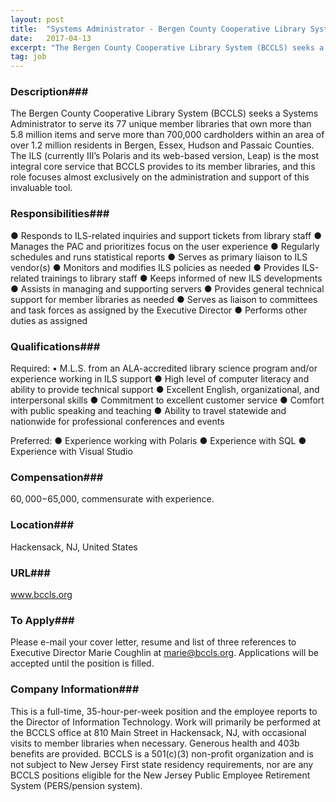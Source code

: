 ```yaml
---
layout: post
title:  "Systems Administrator - Bergen County Cooperative Library System (BCCLS)"
date:   2017-04-13
excerpt: "The Bergen County Cooperative Library System (BCCLS) seeks a Systems Administrator to serve its 77 unique member libraries that own more than 5.8 million items and serve more than 700,000 cardholders within an area of over 1.2 million residents in Bergen, Essex, Hudson and Passaic Counties. The ILS (currently III’s..."
tag: job
---
```


### Description###

The Bergen County Cooperative Library System (BCCLS) seeks a Systems Administrator to serve its 77 unique member libraries that own more than 5.8 million items and serve more than 700,000 cardholders within an area of over 1.2 million residents in Bergen, Essex, Hudson and Passaic Counties. The ILS (currently III’s Polaris and its web-based version, Leap) is the most integral core service that BCCLS provides to its member libraries, and this role focuses almost exclusively on the administration and support of this invaluable tool.


### Responsibilities###

●	Responds to ILS-related inquiries and support tickets from library staff
●	Manages the PAC and prioritizes focus on the user experience
●	Regularly schedules and runs statistical reports
●	Serves as primary liaison to ILS vendor(s)
●	Monitors and modifies ILS policies as needed
●	Provides ILS-related trainings to library staff
●	Keeps informed of new ILS developments
●	Assists in managing and supporting servers
●	Provides general technical support for member libraries as needed
●	Serves as liaison to committees and task forces as assigned by the Executive Director
●	Performs other duties as assigned



### Qualifications###

Required:
•	M.L.S. from an ALA-accredited library science program and/or experience working in ILS support
●	High level of computer literacy and ability to provide technical support
●	Excellent English, organizational, and interpersonal skills
●	Commitment to excellent customer service
●	Comfort with public speaking and teaching
●	Ability to travel statewide and nationwide for professional conferences and events

Preferred:
●	Experience working with Polaris
●	Experience with SQL
●	Experience with Visual Studio



### Compensation###

$60,000-$65,000, commensurate with experience.


### Location###

Hackensack, NJ, United States


### URL###

www.bccls.org

### To Apply###

Please e-mail your cover letter, resume and list of three references to Executive Director Marie Coughlin at marie@bccls.org. Applications will be accepted until the position is filled. 


### Company Information###

This is a full-time, 35-hour-per-week position and the employee reports to the Director of Information Technology. Work will primarily be performed at the BCCLS office at 810 Main Street in Hackensack, NJ, with occasional visits to member libraries when necessary. Generous health and 403b benefits are provided. BCCLS is a 501(c)(3) non-profit organization and is not subject to New Jersey First state residency requirements, nor are any BCCLS positions eligible for the New Jersey Public Employee Retirement System (PERS/pension system).



